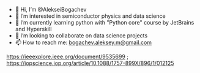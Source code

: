 - 👋 Hi, I’m @AlekseiBogachev
- 👀 I’m interested in semiconductor physics and data science
- 🌱 I’m currently learning python with "Python core" course by JetBrains and Hyperskill
- 💞️ I’m looking to collaborate on data science projects
- 📫 How to reach me: bogachev.aleksey.m@gmail.com

https://ieeexplore.ieee.org/document/9535699 ; https://iopscience.iop.org/article/10.1088/1757-899X/896/1/012125

<!---
AlekseiBogachev/AlekseiBogachev is a ✨ special ✨ repository because its `README.md` (this file) appears on your GitHub profile.
You can click the Preview link to take a look at your changes.
--->
